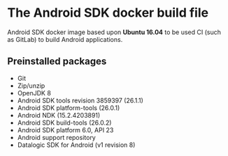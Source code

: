 # The Android SDK docker build file

Android SDK docker image based upon **Ubuntu 16.04** to be used CI (such as GitLab) to build Android applications.

## Preinstalled packages
- Git
- Zip/unzip
- OpenJDK 8
- Android SDK tools revision 3859397 (26.1.1)
- Android SDK platform-tools (26.0.1)
- Android NDK (15.2.4203891)
- Android SDK build-tools (26.0.2)
- Android SDK platform 6.0, API 23
- Android support repository
- Datalogic SDK for Android (v1 revision 8)